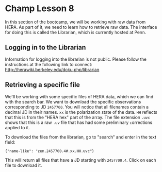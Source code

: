 # Champ Lesson 8
In this section of the bootcamp, we will be working with raw data from HERA. As part of it, we need to learn how to retrieve raw data. The interface for doing this is called the Librarian, which is currently hosted at Penn.

## Logging in to the Librarian
Information for logging into the librarian is not public. Please follow the instructions at the following link to connect: http://herawiki.berkeley.edu/doku.php/librarian

## Retrieving a specific file
We'll be working with some specific files of HERA data, which we can find with the search bar. We want to download the specific observations corresponding to JD `2457700`. You will notice that all filenames contain a decimal JD in their names. `xx` is the polarization state of the data. `HH` reflects that this is from the "HERA hex" part of the array. The file extension `.uvc` shows that this is a raw `.uv` file that has had some preliminary `c`orrections applied to it.

To download the files from the librarian, go to "search" and enter in the text field:
```
{"name-like": "zen.2457700.4#.xx.HH.uvc"}
```
This will return all files that have a JD starting with `2457700.4`. Click on each file to download it.

